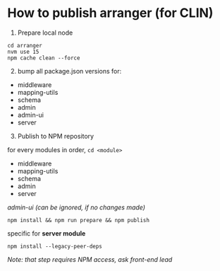 # How to publish arranger (for CLIN)

1. Prepare local node

```
cd arranger
nvm use 15
npm cache clean --force
```

2. bump all package.json versions for:

- middleware
- mapping-utils
- schema
- admin
- admin-ui
- server

3. Publish to NPM repository

for every modules in order, `cd <module>`

- middleware
- mapping-utils
- schema
- admin
- server

_admin-ui (can be ignored, if no changes made)_

```
npm install && npm run prepare && npm publish
```

specific for **server module**

```
npm install --legacy-peer-deps
```

_Note: that step requires NPM access, ask front-end lead_
